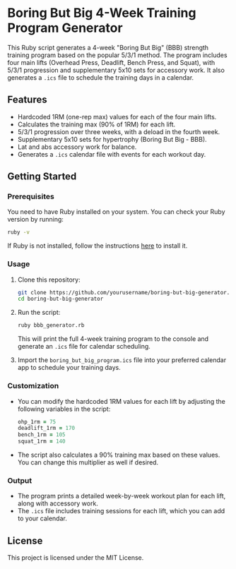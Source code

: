 # Boring But Big 4-Week Training Program Generator

This Ruby script generates a 4-week "Boring But Big" (BBB) strength training program based on the popular 5/3/1 method. The program includes four main lifts (Overhead Press, Deadlift, Bench Press, and Squat), with 5/3/1 progression and supplementary 5x10 sets for accessory work. It also generates a `.ics` file to schedule the training days in a calendar.

## Features

- Hardcoded 1RM (one-rep max) values for each of the four main lifts.
- Calculates the training max (90% of 1RM) for each lift.
- 5/3/1 progression over three weeks, with a deload in the fourth week.
- Supplementary 5x10 sets for hypertrophy (Boring But Big - BBB).
- Lat and abs accessory work for balance.
- Generates a `.ics` calendar file with events for each workout day.
  
## Getting Started

### Prerequisites

You need to have Ruby installed on your system. You can check your Ruby version by running:

```bash
ruby -v
```

If Ruby is not installed, follow the instructions [here](https://www.ruby-lang.org/en/documentation/installation/) to install it.

### Usage

1. Clone this repository:

    ```bash
    git clone https://github.com/yourusername/boring-but-big-generator.git
    cd boring-but-big-generator
    ```

2. Run the script:

    ```bash
    ruby bbb_generator.rb
    ```

    This will print the full 4-week training program to the console and generate an `.ics` file for calendar scheduling.

3. Import the `boring_but_big_program.ics` file into your preferred calendar app to schedule your training days.

### Customization

- You can modify the hardcoded 1RM values for each lift by adjusting the following variables in the script:

  ```ruby
  ohp_1rm = 75
  deadlift_1rm = 170
  bench_1rm = 105
  squat_1rm = 140
  ```

- The script also calculates a 90% training max based on these values. You can change this multiplier as well if desired.

### Output

- The program prints a detailed week-by-week workout plan for each lift, along with accessory work.
- The `.ics` file includes training sessions for each lift, which you can add to your calendar.

## License

This project is licensed under the MIT License.
